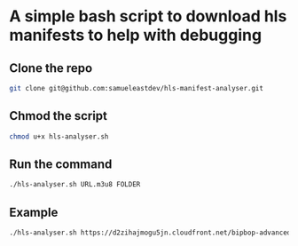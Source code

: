 # A simple bash script to download hls manifests to help with debugging

## Clone the repo

```bash
git clone git@github.com:samueleastdev/hls-manifest-analyser.git
```

## Chmod the script

```bash
chmod u+x hls-analyser.sh
```

## Run the command

```bash
./hls-analyser.sh URL.m3u8 FOLDER
```

## Example

```bash
./hls-analyser.sh https://d2zihajmogu5jn.cloudfront.net/bipbop-advanced/bipbop_16x9_variant.m3u8 bipbop
```
